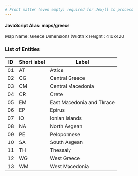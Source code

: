 ```yaml
---
# Front matter (even empty) required for Jekyll to process
---
```


#### JavaScript Alias: maps/greece

Map Name: Greece
Dimensions (Width x Height): 410x420





### List of Entities

ID | Short label | Label
---|---|---|
01|AT|Attica
02|CG|Central Greece
03|CM|Central Macedonia
04|CR|Crete
05|EM|East Macedonia and Thrace
06|EP|Epirus
07|IO|Ionian Islands
08|NA|North Aegean
09|PE|Peloponnese
10|SA|South Aegean
11|TH|Thessaly
12|WG|West Greece
13|WM|West Macedonia

